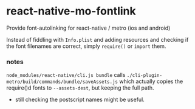 # react-native-mo-fontlink

Provide font-autolinking for react-native / metro (ios and android)

Instead of fiddling with `Info.plist` and adding resources and checking if the font filenames are correct,
simply `require()` or `import` them.

### notes

`node_modules/react-native/cli.js bundle` calls `./cli-plugin-metro/build/commands/bundle/saveAssets.js` which
actually copies the require()d fonts to `--assets-dest`, but keeping the full path.

- still checking the postscript names might be useful.
